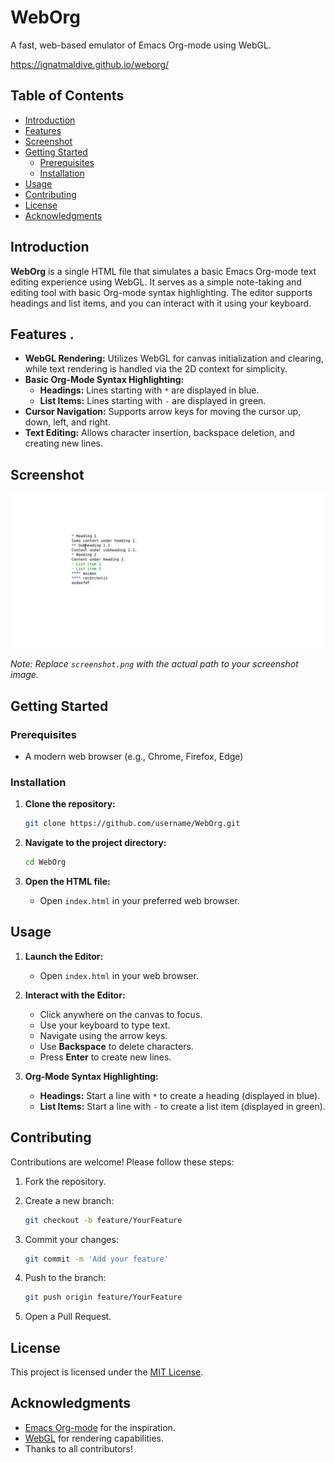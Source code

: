 # WebOrg

A fast, web-based emulator of Emacs Org-mode using WebGL.

https://ignatmaldive.github.io/weborg/

## Table of Contents

- [Introduction](#introduction)
- [Features](#features)
- [Screenshot](#screenshot)
- [Getting Started](#getting-started)
  - [Prerequisites](#prerequisites)
  - [Installation](#installation)
- [Usage](#usage)
- [Contributing](#contributing)
- [License](#license)
- [Acknowledgments](#acknowledgments)

## Introduction

**WebOrg** is a single HTML file that simulates a basic Emacs Org-mode text editing experience using WebGL. It serves as a simple note-taking and editing tool with basic Org-mode syntax highlighting. The editor supports headings and list items, and you can interact with it using your keyboard.

## Features .

- **WebGL Rendering:** Utilizes WebGL for canvas initialization and clearing, while text rendering is handled via the 2D context for simplicity.
- **Basic Org-Mode Syntax Highlighting:**
  - **Headings:** Lines starting with `*` are displayed in blue.
  - **List Items:** Lines starting with `-` are displayed in green.
- **Cursor Navigation:** Supports arrow keys for moving the cursor up, down, left, and right.
- **Text Editing:** Allows character insertion, backspace deletion, and creating new lines.

## Screenshot

![WebOrg Screenshot](image.jpg)

*Note: Replace `screenshot.png` with the actual path to your screenshot image.*

## Getting Started

### Prerequisites

- A modern web browser (e.g., Chrome, Firefox, Edge)

### Installation

1. **Clone the repository:**

   ```bash
   git clone https://github.com/username/WebOrg.git
   ```

2. **Navigate to the project directory:**

   ```bash
   cd WebOrg
   ```

3. **Open the HTML file:**

   - Open `index.html` in your preferred web browser.

## Usage

1. **Launch the Editor:**

   - Open `index.html` in your web browser.

2. **Interact with the Editor:**

   - Click anywhere on the canvas to focus.
   - Use your keyboard to type text.
   - Navigate using the arrow keys.
   - Use **Backspace** to delete characters.
   - Press **Enter** to create new lines.

3. **Org-Mode Syntax Highlighting:**

   - **Headings:** Start a line with `*` to create a heading (displayed in blue).
   - **List Items:** Start a line with `-` to create a list item (displayed in green).

## Contributing

Contributions are welcome! Please follow these steps:

1. Fork the repository.
2. Create a new branch:

   ```bash
   git checkout -b feature/YourFeature
   ```

3. Commit your changes:

   ```bash
   git commit -m 'Add your feature'
   ```

4. Push to the branch:

   ```bash
   git push origin feature/YourFeature
   ```

5. Open a Pull Request.

## License

This project is licensed under the [MIT License](LICENSE).

## Acknowledgments

- [Emacs Org-mode](https://orgmode.org/) for the inspiration.
- [WebGL](https://www.khronos.org/webgl/) for rendering capabilities.
- Thanks to all contributors!